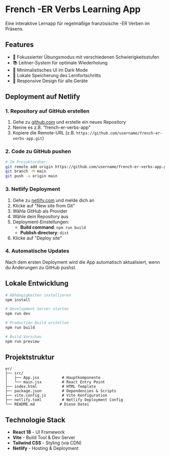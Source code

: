 # French -ER Verbs Learning App

Eine interaktive Lernapp für regelmäßige französische -ER Verben im Präsens.

## Features

- 🎯 Fokussierter Übungsmodus mit verschiedenen Schwierigkeitsstufen
- 📚 Leitner-System für optimale Wiederholung
- 🎨 Minimalistisches UI im Dark Mode
- 💾 Lokale Speicherung des Lernfortschritts
- 📱 Responsive Design für alle Geräte

## Deployment auf Netlify

### 1. Repository auf GitHub erstellen

1. Gehe zu [github.com](https://github.com) und erstelle ein neues Repository
2. Nenne es z.B. "french-er-verbs-app"
3. Kopiere die Remote-URL (z.B. `https://github.com/username/french-er-verbs-app.git`)

### 2. Code zu GitHub pushen

```bash
# Im Projektordner:
git remote add origin https://github.com/username/french-er-verbs-app.git
git branch -M main
git push -u origin main
```

### 3. Netlify Deployment

1. Gehe zu [netlify.com](https://netlify.com) und melde dich an
2. Klicke auf "New site from Git"
3. Wähle GitHub als Provider
4. Wähle dein Repository aus
5. Deployment-Einstellungen:
   - **Build command**: `npm run build`
   - **Publish directory**: `dist`
6. Klicke auf "Deploy site"

### 4. Automatische Updates

Nach dem ersten Deployment wird die App automatisch aktualisiert, wenn du Änderungen zu GitHub pushst.

## Lokale Entwicklung

```bash
# Abhängigkeiten installieren
npm install

# Development Server starten
npm run dev

# Production Build erstellen
npm run build

# Build-Vorschau
npm run preview
```

## Projektstruktur

```
er/
├── src/
│   ├── App.jsx          # Hauptkomponente
│   └── main.jsx         # React Entry Point
├── index.html           # HTML Template
├── package.json         # Dependencies & Scripts
├── vite.config.js       # Vite Konfiguration
├── netlify.toml         # Netlify Deployment Config
└── README.md           # Diese Datei
```

## Technologie Stack

- **React 18** - UI Framework
- **Vite** - Build Tool & Dev Server
- **Tailwind CSS** - Styling (via CDN)
- **Netlify** - Hosting & Deployment